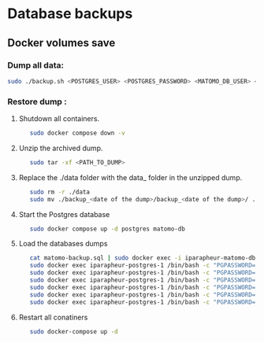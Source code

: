 # Database backups

## Docker volumes save

### Dump all data:

```bash
sudo ./backup.sh <POSTGRES_USER> <POSTGRES_PASSWORD> <MATOMO_DB_USER> <MATOMO_DB_PASSWORD> <MATOMO_DB_DATABASE>
```

### Restore dump :

1. Shutdown all containers.
   ```bash
      sudo docker compose down -v
   ```
2. Unzip the archived dump.
   ```bash
      sudo tar -xf <PATH_TO_DUMP>
   ```

3. Replace the ./data folder with the data_<date of the dump> folder in the unzipped dump.
   ```bash
      sudo rm -r ./data
      sudo mv ./backup_<date of the dump>/backup_<date of the dump>/ ./data
   ```

4. Start the Postgres database
   ```bash
      sudo docker compose up -d postgres matomo-db
   ```

5. Load the databases dumps
   ```bash
      cat matomo-backup.sql | sudo docker exec -i iparapheur-matomo-db-1 /usr/bin/mysql -u <MATOMO_DB_USER> --password=<MATOMO_DB_PASSWORD> <MATOMO_DB_DATABASE>
      sudo docker exec iparapheur-postgres-1 /bin/bash -c "PGPASSWORD=<POSTGRES_PASSWORD> psql --username <POSTGRES_USER> alfresco" <"./data_<date of the dump>/backup_<date of the dump>-alfresco.sql"
      sudo docker exec iparapheur-postgres-1 /bin/bash -c "PGPASSWORD=<POSTGRES_PASSWORD> psql --username <POSTGRES_USER> flowable" <"./data_<date of the dump>/backup_<date of the dump>-flowable.sql"
      sudo docker exec iparapheur-postgres-1 /bin/bash -c "PGPASSWORD=<POSTGRES_PASSWORD> psql --username <POSTGRES_USER> ipcore" <"./data_<date of the dump>/backup_<date of the dump>-ipcore.sql"
      sudo docker exec iparapheur-postgres-1 /bin/bash -c "PGPASSWORD=<POSTGRES_PASSWORD> psql --username <POSTGRES_USER> keycloak" <"./data_<date of the dump>/backup_<date of the dump>-keycloak.sql"
      sudo docker exec iparapheur-postgres-1 /bin/bash -c "PGPASSWORD=<POSTGRES_PASSWORD> psql --username <POSTGRES_USER> pastellconector" <"./data_<date of the dump>/backup_<date of the dump>-pastellconector.sql"
      sudo docker exec iparapheur-postgres-1 /bin/bash -c "PGPASSWORD=<POSTGRES_PASSWORD> psql --username <POSTGRES_USER> quartz" <"./data_<date of the dump>/backup_<date of the dump>_backup-quartz.sql"
   ```

6. Restart all conatiners
   ```bash
      sudo docker-compose up -d
   ```
